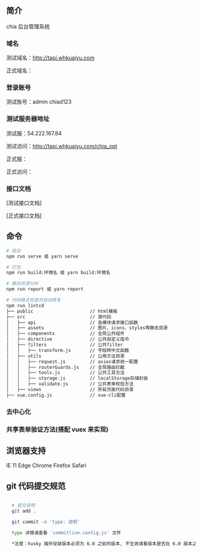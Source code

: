 ## 简介

chia 后台管理系统

### 域名

测试域名：http://tapi.whkuaiyu.com

正式域名：

### 登录账号

测试账号：admin chiad123

### 测试服务器地址

测试服：54.222.167.84

测试访问：http://tapi.whkuaiyu.com/chia_opt

正式服：

正式访问：

### 接口文档

[测试接口文档]

[正式接口文档]

## 命令

```bash
# 启动
npm run serve 或 yarn serve

# 打包
npm run build:环境名 或 yarn build:环境名

# 静态资源分析
npm run report 或 yarn report

# 代码格式检查并自动修复
npm run lintcd
├── public                     // html模板
├── src                        // 源代码
│   ├── api                    // 各模块请求接口函数
│   ├── assets                 // 图片、icons、styles等静态资源
│   ├── components             // 全局公共组件
│   ├── directive              // 公共自定义指令
│   ├── filters                // 公共filter
│   │   ├── transform.js       // 字段转中文函数
│   ├── utils                  // 公用方法目录
│   │   ├── request.js         // axios请求统一配置
│   │   ├── routerGuards.js    // 全局路由拦截
│   │   ├── tools.js           // 公共工具方法
│   │   ├── storage.js         // localStorage存储封装
│   │   ├── validate.js        // 公共表单校验方法
│   ├── views                  // 所有页面代码目录
├── vue.config.js              // vue-cli配置
```

### 去中心化

### 共享表单验证方法(搭配 vuex 来实现)

## 浏览器支持

IE 11
Edge
Chrome
Firefox
Safari

## git 代码提交规范

```bash

  # 提交说明
  git add .

  git commit -m 'type: 说明'

  type 详情请查看 'commitline.config.js' 文件

  *注意：husky 插件安装版本必须为 6.0 之前的版本, 不生效请看版本是否在 6.0 版本之前

```
